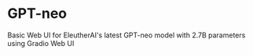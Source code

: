 # GPT-neo

Basic Web UI for EleutherAI's latest GPT-neo model with 2.7B parameters using Gradio Web UI
